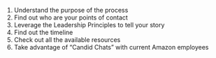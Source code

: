 1. Understand the purpose of the process
2. Find out who are your points of contact
3. Leverage the Leadership Principles to tell your story
4. Find out the timeline
5. Check out all the available resources
6. Take advantage of “Candid Chats” with current Amazon employees